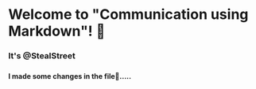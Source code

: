 # Welcome to "Communication using Markdown"! 👋
### It's @StealStreet
###
#### I made some changes in the file📂.....
